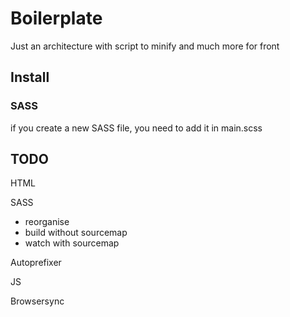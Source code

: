 # Boilerplate
Just an architecture with script to minify and much more for front

## Install

### SASS
if you create a new SASS file, you need to add it in main.scss

## TODO
HTML  

SASS
- reorganise  
- build without sourcemap  
- watch with sourcemap  
  
Autoprefixer  
  
JS  
  
Browsersync  